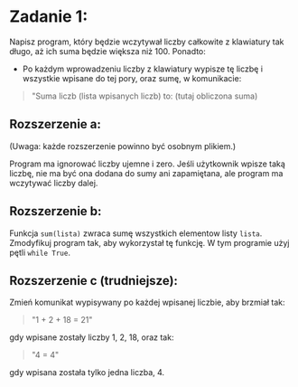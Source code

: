 # Zadanie 1:

Napisz program, który będzie wczytywał liczby całkowite z klawiatury tak długo, aż ich suma będzie większa niż 100.
Ponadto:
- Po każdym wprowadzeniu liczby z klawiatury wypisze tę liczbę i wszystkie wpisane do tej pory, oraz sumę, w komunikacie:

> "Suma liczb (lista wpisanych liczb) to: (tutaj obliczona suma)


## Rozszerzenie a:
(Uwaga: każde rozszerzenie powinno być osobnym plikiem.)

Program ma ignorować liczby ujemne i zero. Jeśli użytkownik wpisze taką liczbę, nie ma być ona dodana do sumy ani zapamiętana, ale program ma wczytywać liczby dalej.

## Rozszerzenie b:
Funkcja `sum(lista)` zwraca sumę wszystkich elementow listy `lista`. Zmodyfikuj program tak, aby wykorzystał tę funkcję. W tym programie użyj pętli `while True`.

## Rozszerzenie c (trudniejsze):
Zmień komunikat wypisywany po każdej wpisanej liczbie, aby brzmiał tak:

> "1 + 2 + 18 = 21"

gdy wpisane zostały liczby 1, 2, 18, oraz tak:

> "4 = 4"

gdy wpisana została tylko jedna liczba, 4.